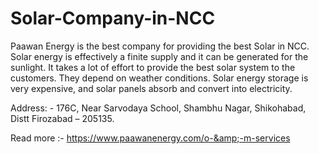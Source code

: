# Solar-Company-in-NCC

Paawan Energy is the best company for providing the best Solar in NCC. Solar energy is effectively a finite supply and it can be generated for the sunlight. It takes a lot of effort to provide the best solar system to the customers. They depend on weather conditions. Solar energy storage is very expensive, and solar panels absorb and convert into electricity. 

Address: - 176C, Near Sarvodaya School, Shambhu Nagar, Shikohabad, Distt    Firozabad – 205135. 

Read more :- https://www.paawanenergy.com/o-&amp;-m-services
